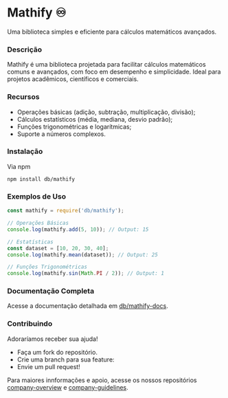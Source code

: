 # Mathify :infinity:
Uma biblioteca simples e eficiente para cálculos matemáticos avançados.

### Descrição
Mathify é uma biblioteca projetada para facilitar cálculos matemáticos comuns e avançados, com foco em desempenho e simplicidade. Ideal para projetos acadêmicos, científicos e comerciais.

### Recursos
- Operações básicas (adição, subtração, multiplicação, divisão);
- Cálculos estatísticos (média, mediana, desvio padrão);
- Funções trigonométricas e logarítmicas;
- Suporte a números complexos.

### Instalação
Via npm
```console
npm install db/mathify
```

### Exemplos de Uso

```javascript
const mathify = require('db/mathify');

// Operações Básicas
console.log(mathify.add(5, 10)); // Output: 15

// Estatísticas
const dataset = [10, 20, 30, 40];
console.log(mathify.mean(dataset)); // Output: 25

// Funções Trigonométricas
console.log(mathify.sin(Math.PI / 2)); // Output: 1
```

### Documentação Completa
Acesse a documentação detalhada em [db/mathify-docs](https://github.com/My-Very-First-Test-Organization/mathify).

### Contribuindo
Adoraríamos receber sua ajuda!

- Faça um fork do repositório.
- Crie uma branch para sua feature:
- Envie um pull request!

Para maiores innformações e apoio, acesse os nossos repositórios [company-overview](https://github.com/My-Very-First-Test-Organization/company-overview) e [company-guidelines](https://github.com/My-Very-First-Test-Organization/company-guidelines).

